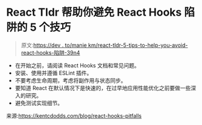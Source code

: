 # React Tldr 帮助你避免 React Hooks 陷阱的 5 个技巧

> 原文:[https://dev . to/manie km/react-tldr-5-tips-to-help-you-avoid-react-hooks-陷阱-39n4](https://dev.to/maniekm/react-tldr-5-tips-to-help-you-avoid-react-hooks-pitfalls-39n4)

*   在开始之前，请阅读 React Hooks 文档和常见问题。
*   安装、使用并遵循 ESLint 插件。
*   不要考虑生命周期，考虑将副作用与状态同步。
*   要知道 React 在默认情况下是快速的，在过早地应用性能优化之前要做一些深入的研究。
*   避免测试实现细节。

来源:https://kentcdodds.com/blog/react-hooks-pitfalls